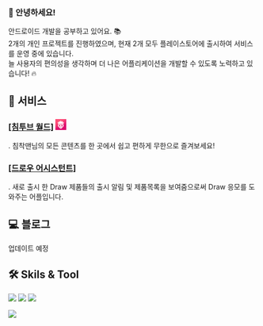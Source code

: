 ### 👋 안녕하세요!
안드로이드 개발을 공부하고 있어요. 📚  
2개의 개인 프로젝트를 진행하였으며, 현재 2개 모두 플레이스토어에 출시하여 서비스를 운영 중에 있습니다.  
늘 사용자의 편의성을 생각하며 더 나은 어플리케이션을 개발할 수 있도록 노력하고 있습니다! 🔥


## 📱 서비스
### [[침투브 월드]](https://play.google.com/store/apps/details?id=com.sghore.chimtubeworld&hl=ko-KR)        <img src='https://github.com/sghoregooteitehoo03/ChimtubeWorld/blob/master/image/logo.png' height="22"/>
. 침착맨님의 모든 콘텐츠를 한 곳에서 쉽고 편하게 무한으로 즐겨보세요!  

        
### [[드로우 어시스턴트]]()  
. 새로 출시 한 Draw 제품들의 출시 알림 및 제품목록을 보여줌으로써 Draw 응모를 도와주는 어플입니다.


## 💻 블로그
업데이트 예정


## 🛠️ Skils & Tool
<img src="https://img.shields.io/badge/Kotlin-7F52FF?style=circle&logo=Kotlin&logoColor=white"/>  <img src="https://img.shields.io/badge/Android-3DDC84?style=circle&logo=Android&logoColor=white"/>  <img src="https://img.shields.io/badge/Jetpack Compose-4285F4?style=circle&logo=jetpackcompose&logoColor=white"/>


<img src="https://img.shields.io/badge/Android Studio-3DDC84?style=circle&logo=androidstudio&logoColor=white"/>



<!--
**sghoregooteitehoo03/sghoregooteitehoo03** is a ✨ _special_ ✨ repository because its `README.md` (this file) appears on your GitHub profile.

Here are some ideas to get you started:

- 🔭 I’m currently working on ...
- 🌱 I’m currently learning ...
- 👯 I’m looking to collaborate on ...
- 🤔 I’m looking for help with ...
- 💬 Ask me about ...
- 📫 How to reach me: ...
- 😄 Pronouns: ...
- ⚡ Fun fact: ...
-->

